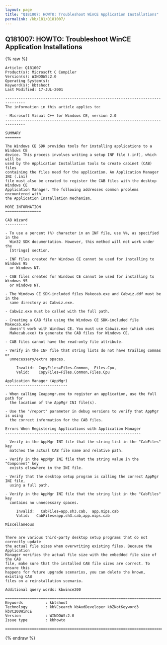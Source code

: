 ```yaml
---
layout: page
title: "Q181007: HOWTO: Troubleshoot WinCE Application Installations"
permalink: /kb/181/Q181007/
---
```


## Q181007: HOWTO: Troubleshoot WinCE Application Installations

{% raw %}

	Article: Q181007
	Product(s): Microsoft C Compiler
	Version(s): WINDOWS:2.0
	Operating System(s): 
	Keyword(s): kbtshoot
	Last Modified: 17-JUL-2001
	
	-------------------------------------------------------------------------------
	The information in this article applies to:
	
	- Microsoft Visual C++ for Windows CE, version 2.0 
	-------------------------------------------------------------------------------
	
	SUMMARY
	=======
	
	The Windows CE SDK provides tools for installing applications to a Windows CE
	device. This process involves writing a setup INF file (.inf), which will be
	used by the Application Installation tools to create cabinet (CAB) files
	containing the files need for the application. An Application Manager INI (.ini)
	file must also be created to register the CAB files with the desktop Windows CE
	Application Manager. The following addresses common problems encountered with
	the Application Installation mechanism.
	
	MORE INFORMATION
	================
	
	CAB Wizard
	----------
	
	- To use a percent (%) character in an INF file, use %%, as specified in the
	  Win32 SDK documentation. However, this method will not work under the
	  [Strings] section.
	
	- INF files created for Windows CE cannot be used for installing to Windows 95
	  or Windows NT.
	
	- CAB files created for Windows CE cannot be used for installing to Windows 95
	  or Windows NT.
	
	- The Windows CE SDK-included files Makecab.exe and Cabwiz.ddf must be in the
	  same directory as Cabwiz.exe.
	
	- Cabwiz.exe must be called with the full path.
	
	- Creating a CAB file using the Windows CE SDK-included file Makecab.exe
	  doesn't work with Windows CE. You must use Cabwiz.exe (which uses
	  Makecab.exe) to generate the CAB files for Windows CE.
	
	- CAB files cannot have the read-only file attribute.
	
	- Verify in the INF file that string lists do not have trailing commas or
	  unnecessary/extra spaces.
	
	     Invalid:  CopyFiles=Files.Common,  Files.Cpu,
	     Valid:    CopyFiles=Files.Common,Files.Cpu
	
	Application Manager (AppMgr)
	----------------------------
	
	- When calling Ceappmgr.exe to register an application, use the full path for
	  the location of the AppMgr INI file(s).
	
	- Use the "/report" parameter in debug versions to verify that AppMgr is using
	  the correct information for the CAB files.
	
	Errors When Registering Applications with Application Manager
	-------------------------------------------------------------
	
	- Verify in the AppMgr INI file that the string list in the "CabFiles" key
	  matches the actual CAB file name and relative path.
	
	- Verify in the AppMgr INI file that the string value in the "Component" key
	  exists elsewhere in the INI file.
	
	- Verify that the desktop setup program is calling the correct AppMgr INI file,
	  using a full path.
	
	- Verify in the AppMgr INI file that the string list in the "CabFiles" key
	  contains no unnecessary spaces.
	
	     Invalid:   CabFiles=app.sh3.cab,  app.mips.cab
	     Valid:   CabFiles=app.sh3.cab,app.mips.cab
	
	Miscellaneous
	-------------
	
	There are various third-party desktop setup programs that do not correctly update
	the actual file sizes when overwriting existing files. Because the Application
	Manager verifies the actual file size with the embedded file size of the CAB
	file, make sure that the installed CAB file sizes are correct. To ensure this
	happens for future upgrade scenarios, you can delete the known, existing CAB
	files on a reinstallation scenario.
	
	Additional query words: kbwince200
	
	======================================================================
	Keywords          : kbtshoot 
	Technology        : kbVCsearch kbAudDeveloper kbZNotKeyword3 kbVC200WinCE
	Version           : WINDOWS:2.0
	Issue type        : kbhowto
	
	=============================================================================
	

{% endraw %}
